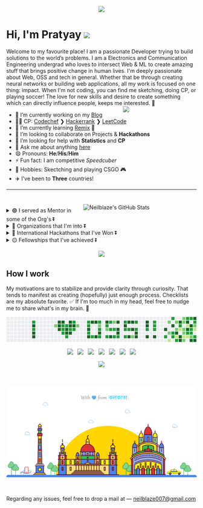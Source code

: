 <p align="center">
  <img src="https://raw.githubusercontent.com/Neilblaze/vault-0.1/master/main.png">
  <br>


# Hi, I'm Pratyay <img src="https://raw.githubusercontent.com/Neilblaze/vault-0.1/master/Funny%20gif's/Hi.gif" width="30px">
Welcome to my favourite place! I am a passionate Developer trying to build solutions to the world’s problems. I am a Electronics and Communication Engineering undergrad who loves to intersect Web & ML to create amazing stuff that brings positive change in human lives. I'm deeply passionate about Web, OSS and tech in general. Whether that be through creating neural networks or building web applications, all my work is focused on one thing: impact. When I'm not coding, you can find me sketching, doing CP, or playing soccer! The love for new skills and desire to create something which can directly influence people, keeps me interested. 🚀
<img align='right' src='https://raw.githubusercontent.com/Neilblaze/vault-0.1/master/accessories/neilblaze-tech.png' width='195"'>

- 🔭 I’m currently working on my [Blog](https://blog.neilblaze.live)
- 👨‍💻 CP: [Codechef](https://www.codechef.com/users/zack_007) ❯ [Hackerrank](https://www.hackerrank.com/N3ilz_BL4Z3) ❯ [LeetCode](https://leetcode.com/Neilblaze)
- 🌱 I’m currently learning [Remix](https://remix.run) 🕺
- 👨 I’m looking to collaborate on Projects & **Hackathons**
- 🤔 I’m looking for help with **Statistics** and **CP**
- 💬 Ask me about anything [here](https://github.com/Neilblaze/Neilblaze/issues)
- 😄 Pronouns: **He**/**His**/**Him**
- ⚡ Fun fact: I am competitive *Speedcuber*
- 🏃 Hobbies: Skectching and playing CSGO 🎮
- ✈️ I've been to **Three** countries!

---

<div>
<br/>
<img align="right" style="padding-top: 7px;" src="https://github-readme-streak-stats.herokuapp.com?user=Neilblaze&theme=blue-green&hide_border=true&date_format=M%20j%5B%2C%20Y%5D&background=0D1117&stroke=5326DD&fire=DD2727&ring=242EDD" alt="Neilblaze's GitHub Stats" width="300" />  


<p align="left">
<details><summary> 🟢 I served as Mentor in some of the Org's ⏬</summary>
<p>

- [Google Code-In'19](https://codein.withgoogle.com/archive/2019/organization/6265089057882112/) @Tensorflow
- [HackInCodes'20](https://hakincodes.tech)
- [NJACK Winter of Code 2020](http://njackwinterofcode.github.io)
- [DSC NSEC Winter of Code 2020](https://winterofcode.com)
- Script Winter of Code ([SWOC](http://swoc.tech)) 2020


💡 **Fun Fact** : I've mentored over ***2.5K+*** students across the globe by mentoring in few International Hackathons, for e.g. :- 

- [Hack the North 2020++](https://hackthenorth.com)
- [SunHacks 2020](https://sunhacks.io/)
- [nwHacks 2021](https://www.nwhacks.io/)
- [Hack the NorthEast 2021](https://hackthenortheast.com/)
- [SacHacks 2021](https://sachacks.io/)
- [TartanHacks 2021](https://www.tartanhacks.com/)

</p>
</details>

<details><summary> 🔴 Organizations that I'm into ⏬</summary> 
<p>

- [Layer5](https://layer5.io)
- [DSCAOT](https://dscaot.xyz)
- [CircuitVerse](https://circuitverse.org)
- [Publiclab](https://publiclab.org)
- [Tesseract Coding](https://www.tesseractcoding.tech)
- [Fossasia](https://fossasia.org)
- [Anitab-Org](https://anitab.org)

</p>
</details>



<details><summary> 🔵 International Hackathons that I've Won ⏬</summary> 
<p>

- [EYEBalliN](https://devpost.com/software/eyeballin) — **PeddieHacks 2021** & MLH's **Slam Dunk Hacks**
- [Healthbay](https://devpost.com/software/healthbay) — **IBM** Healthcare Innovation Challenge'21
- [KrishAI](https://devpost.com/software/krishai-htkagf) — **Hoya Hacks**, GeorgeTown University
- [Ambuplus+](https://devpost.com/software/ambuplus) — **uOttaHack 4**, University of Ottawa
- [ZenTube](https://devpost.com/software/zentube) — **MetroHacks**, ACP
- [Pronounce](https://devpost.com/software/pronounce) — **Hack BU**, Binghamton University
- [RentEasy](https://devpost.com/software/renteasy) — **Cal Hacks 8.0**, UC Berkeley

... Shit, I can't write university names anymore 😫, hence mentioning few other hackathons as it is 😛

- [UniSight](https://devpost.com/software/unisight) 
- [QuikServe](https://devpost.com/software/quikserve)
- [Aerowave](https://devpost.com/software/aerowave#updates)
- [SpiroShield](https://devpost.com/software/spiroshield)
- [SafeLynk](https://devpost.com/software/safelynk)
- [SpotZoo](https://devpost.com/software/spotzoo)
- [Recaipe](https://devpost.com/software/recaipe)
- [Social Curator](https://devpost.com/software/socialcurator)
- [SheerAI](https://devpost.com/software/sheerai)
- [Adoptic](https://devpost.com/software/adoptic)
- [EdyfAI](https://devpost.com/software/edyfai)
- [Sharkroom](https://devpost.com/software/sharkroom)
- [Teach 4A Cause](https://devpost.com/software/teach-for-a-cause)
- [Colorsive](https://devpost.com/software/_colorsive_)

... and **20+** more across *Devpost*, *Devfolio*, *AngelHack* & Other Platforms!

💡 **Fun Fact** : I don't participate in domestic ones much since there, `(Politics + Partiality) >> Skills` 😆 

</p>
</details>

<details><summary> 🟡 Fellowships that I've achieved ⏬</summary> 
<p>

- [HackIllinois OS Fellow 21](https://fellowship.hackillinois.org) — Remote 
- [MITACS GRI'21](https://www.mitacs.ca/en/programs/globalink/globalink-research-internship) — Remote // uAlberta
  
TODO :- 

- [MLH Fellowship](https://fellowship.mlh.io/) ❎
- [LFX Mentorship](https://lfx.linuxfoundation.org/) ❎

</p>
</details>
</p>
</div>

<p align="center">
  <img src="https://media0.giphy.com/media/NMCpTBlTEYbCw/source.gif" width="50px">
  <br>

## How I work
My motivations are to stabilize and provide clarity through curiosity. That tends to manifest as creating (hopefully) just enough process. Checklists are my absolute favorite. ✅ If I'm too much in my head, feel free to nudge me to share what's in my brain. 🧠

<p align="center">
  <img src="https://raw.githubusercontent.com/Git-Tutor/FE-WEB-DEV-Interview-Questions/master/src/assets/images/I%20love%20OSSs.png">
  <br>

<p align='center'>
<a href="https://twitter.com/Neilzblaze007"><img height="30" src="https://raw.githubusercontent.com/Neilblaze/SVG-store/6f169f49e23fce2d743e3a3c43355e477fd8b2cb/icon8/icons8-twitter.svg"></a>&nbsp;&nbsp;
<a href="https://www.linkedin.com/in/x3nosiz/"><img height="30" src="https://raw.githubusercontent.com/Neilblaze/SVG-store/6f169f49e23fce2d743e3a3c43355e477fd8b2cb/icon8/icons8-linkedin.svg"></a>&nbsp;&nbsp;
<a href="https://www.reddit.com/user/Neilblaze"><img height="30" src="https://raw.githubusercontent.com/Neilblaze/SVG-store/6f169f49e23fce2d743e3a3c43355e477fd8b2cb/icon8/icons8-reddit.svg"></a>&nbsp;&nbsp;
<a href="https://steamcommunity.com/id/NeilzxD"><img height="30" src="https://raw.githubusercontent.com/Neilblaze/SVG-store/6f169f49e23fce2d743e3a3c43355e477fd8b2cb/icon8/icons8-steam.svg"></a>&nbsp;&nbsp;
<a href="https://www.facebook.com/Neilzblaze"><img height="30" src="https://raw.githubusercontent.com/Neilblaze/SVG-store/6f169f49e23fce2d743e3a3c43355e477fd8b2cb/icon8/icons8-facebook.svg"></a>&nbsp;&nbsp;
<a href="https://www.instagram.com/neilzblaze/"><img height="30" src="https://raw.githubusercontent.com/Neilblaze/SVG-store/6f169f49e23fce2d743e3a3c43355e477fd8b2cb/icon8/icons8-instagram.svg"></a>&nbsp;&nbsp;
<a href="https://devpost.com/Neilblaze/"><img height="30" src="https://i.postimg.cc/vZ00bVwG/devpost.png"></a>
</p>


<p align="center">
  <img src="https://komarev.com/ghpvc/?username=Neilblaze&label=PROFILE+VIEWS">
</p> 

<br>
<p align="center">
  <img src="./footer-kol.png">
</p>  
<br>

Regarding any issues, feel free to drop a mail at — neilblaze007@gmail.com
